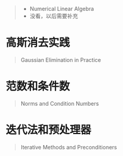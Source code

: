 > - Numerical Linear Algebra
> - 没看，以后需要补充



# 高斯消去实践

> Gaussian Elimination in Practice



# 范数和条件数

> Norms  and  Condition Numbers





# 迭代法和预处理器

> Iterative Methods  and  Preconditioners